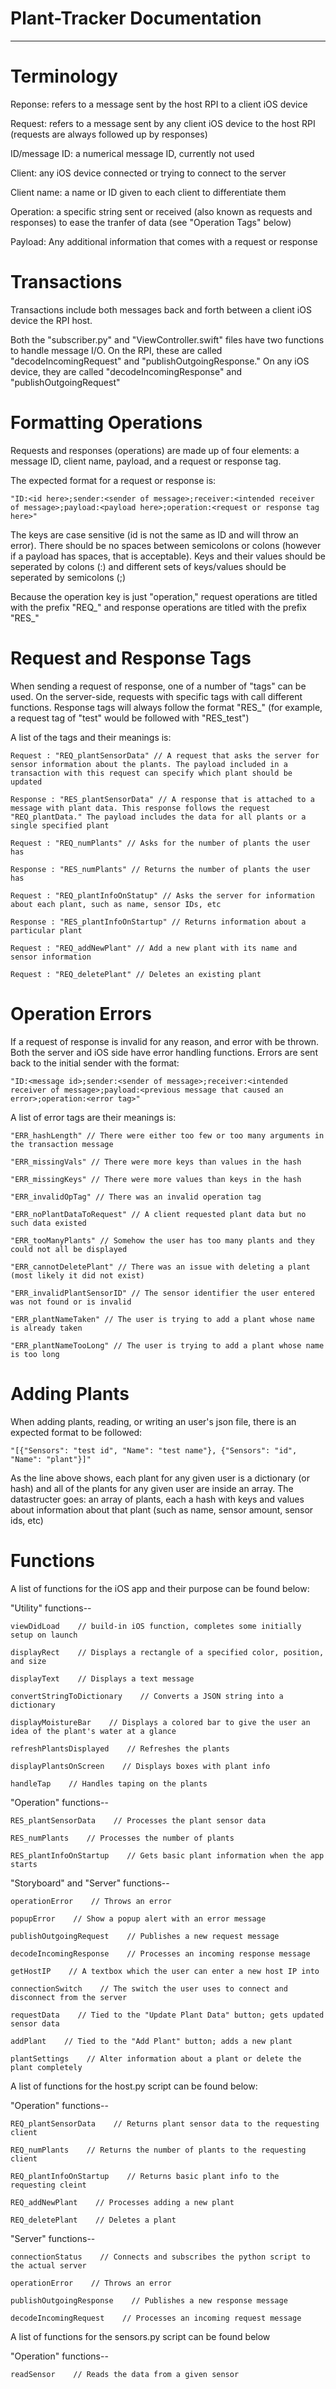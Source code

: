 # Plant-Tracker Documentation

------------------------------

# Terminology

Reponse: refers to a message sent by the host RPI to a client iOS device

Request: refers to a message sent by any client iOS device to the host RPI (requests are always followed up by responses)

ID/message ID: a numerical message ID, currently not used

Client: any iOS device connected or trying to connect to the server

Client name: a name or ID given to each client to differentiate them

Operation: a specific string sent or received (also known as requests and responses) to ease the tranfer of data (see "Operation Tags" below)

Payload: Any additional information that comes with a request or response


# Transactions

Transactions include both messages back and forth between a client iOS device the RPI host.

Both the "subscriber.py" and "ViewController.swift" files have two functions to handle message I/O. On the RPI, these are called "decodeIncomingRequest" and "publishOutgoingResponse." On any iOS device, they are called "decodeIncomingResponse" and "publishOutgoingRequest"


# Formatting Operations

Requests and responses (operations) are made up of four elements: a message ID, client name, payload, and a request or response tag.

The expected format for a request or response is:

```
"ID:<id here>;sender:<sender of message>;receiver:<intended receiver of message>;payload:<payload here>;operation:<request or response tag here>"
```

The keys are case sensitive (id is not the same as ID and will throw an error). There should be no spaces between semicolons or colons (however if a payload has spaces, that is acceptable). Keys and their values should be seperated by colons (:) and different sets of keys/values should be seperated by semicolons (;)

Because the operation key is just "operation," request operations are titled with the prefix "REQ_" and response operations are titled with the prefix "RES_"


# Request and Response Tags

When sending a request of response, one of a number of "tags" can be used. On the server-side, requests with specific tags with call different functions. Response tags will always follow the format "RES_<name of the request tag>" (for example, a request tag of "test" would be followed with "RES_test")

A list of the tags and their meanings is:

```
Request : "REQ_plantSensorData" // A request that asks the server for sensor information about the plants. The payload included in a transaction with this request can specify which plant should be updated

Response : "RES_plantSensorData" // A response that is attached to a message with plant data. This response follows the request "REQ_plantData." The payload includes the data for all plants or a single specified plant

Request	: "REQ_numPlants" // Asks for the number of plants the user has

Response : "RES_numPlants" // Returns the number of plants the user has

Request : "REQ_plantInfoOnStatup" // Asks the server for information about each plant, such as name, sensor IDs, etc

Response : "RES_plantInfoOnStartup" // Returns information about a particular plant

Request : "REQ_addNewPlant" // Add a new plant with its name and sensor information

Request : "REQ_deletePlant" // Deletes an existing plant
```


# Operation Errors

If a request of response is invalid for any reason, and error with be thrown. Both the server and iOS side have error handling functions. Errors are sent back to the initial sender with the format:

```
"ID:<message id>;sender:<sender of message>;receiver:<intended receiver of message>;payload:<previous message that caused an error>;operation:<error tag>"
```

A list of error tags are their meanings is:

```
"ERR_hashLength" // There were either too few or too many arguments in the transaction message

"ERR_missingVals" // There were more keys than values in the hash

"ERR_missingKeys" // There were more values than keys in the hash

"ERR_invalidOpTag" // There was an invalid operation tag

"ERR_noPlantDataToRequest" // A client requested plant data but no such data existed

"ERR_tooManyPlants" // Somehow the user has too many plants and they could not all be displayed

"ERR_cannotDeletePlant" // There was an issue with deleting a plant (most likely it did not exist)

"ERR_invalidPlantSensorID" // The sensor identifier the user entered was not found or is invalid

"ERR_plantNameTaken" // The user is trying to add a plant whose name is already taken

"ERR_plantNameTooLong" // The user is trying to add a plant whose name is too long
```


# Adding Plants

When adding plants, reading, or writing an user's json file, there is an expected format to be followed:

```
"[{"Sensors": "test id", "Name": "test name"}, {"Sensors": "id", "Name": "plant"}]"
```

As the line above shows, each plant for any given user is a dictionary (or hash) and all of the plants for any given user are inside an array. The datastructer goes: an array of plants, each a hash with keys and values about information about that plant (such as name, sensor amount, sensor ids, etc)


# Functions

A list of functions for the iOS app and their purpose can be found below:

"Utility" functions--
```
viewDidLoad	   // build-in iOS function, completes some initially setup on launch

displayRect    // Displays a rectangle of a specified color, position, and size

displayText    // Displays a text message

convertStringToDictionary    // Converts a JSON string into a dictionary

displayMoistureBar    // Displays a colored bar to give the user an idea of the plant's water at a glance

refreshPlantsDisplayed    // Refreshes the plants

displayPlantsOnScreen    // Displays boxes with plant info

handleTap    // Handles taping on the plants
```

"Operation" functions--
```
RES_plantSensorData    // Processes the plant sensor data

RES_numPlants    // Processes the number of plants

RES_plantInfoOnStartup    // Gets basic plant information when the app starts
```

"Storyboard" and "Server" functions--
```
operationError    // Throws an error

popupError    // Show a popup alert with an error message

publishOutgoingRequest    // Publishes a new request message

decodeIncomingResponse    // Processes an incoming response message

getHostIP    // A textbox which the user can enter a new host IP into

connectionSwitch    // The switch the user uses to connect and disconnect from the server

requestData    // Tied to the "Update Plant Data" button; gets updated sensor data

addPlant    // Tied to the "Add Plant" button; adds a new plant

plantSettings    // Alter information about a plant or delete the plant completely
```


A list of functions for the host.py script can be found below:

"Operation" functions--
```
REQ_plantSensorData    // Returns plant sensor data to the requesting client

REQ_numPlants    // Returns the number of plants to the requesting client

REQ_plantInfoOnStartup    // Returns basic plant info to the requesting cleint

REQ_addNewPlant    // Processes adding a new plant

REQ_deletePlant    // Deletes a plant
```

"Server" functions--
```
connectionStatus    // Connects and subscribes the python script to the actual server

operationError    // Throws an error

publishOutgoingResponse    // Publishes a new response message

decodeIncomingRequest    // Processes an incoming request message
```


A list of functions for the sensors.py script can be found below

"Operation" functions--
```
readSensor    // Reads the data from a given sensor
```
